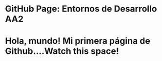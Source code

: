 <html>
 
  <body>
    <h1>GitHub Page: Entornos de Desarrollo AA2<h1>
      <p>Hola, mundo!  Mi primera página de Github....Watch this space!</p>         
   </body>
 </html>

